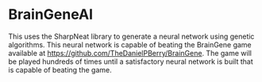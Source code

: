 # BrainGeneAI
This uses the SharpNeat library to generate a neural network using genetic algorithms. 
This neural network is capable of beating the BrainGene game available at https://github.com/TheDanielPBerry/BrainGene.
The game will be played hundreds of times until a satisfactory neural network is built that is capable of beating the game.
